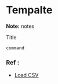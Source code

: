 # Tempalte

**Note:** notes



Title
```
command
```

### Ref :

  * [Load CSV](https://towardsdatascience.com/3-ways-to-load-csv-files-into-colab-7c14fcbdcb92)
